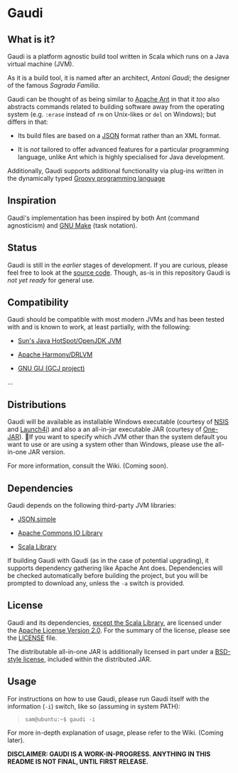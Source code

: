 Gaudi
=====

What is it?
-----------
Gaudi is a platform agnostic build tool
written in Scala which runs on a Java virtual machine (JVM).

As it is a build tool, it is named after an architect, *Antoni Gaudi*;
the designer of the famous *Sagrada Familia*.

Gaudi can be thought of as being similar to [Apache Ant](http://ant.apache.org) in that it *too*
also abstracts commands related to building software away from the operating system 
(e.g. `:erase` instead of `rm` on Unix-likes or `del` on Windows); 
but differs in that:

- Its build files are based on a [JSON](http://www.json.org) format rather than an XML format.

- It is *not* tailored to offer advanced features for a particular programming
  language, unlike Ant which is highly specialised for Java development.

Additionally, Gaudi supports additional functionality via plug-ins written 
in the dynamically typed [Groovy programming language](http://groovy.codehaus.org)

Inspiration
-----------
Gaudi's implementation has been inspired by both Ant (command agnosticism) and [GNU Make](http://www.gnu.org/software/make) (task notation).

Status
------
Gaudi is still in the *earlier* stages of development.
If you are curious, please feel free to look at the [source code](/stpettersens/Gaudi/tree/master/src/org/stpettersens/gaudi).
Though, as-is in this repository Gaudi is *not yet ready* for general
use.

Compatibility
-----------------
Gaudi should be compatible with most modern JVMs
and has been tested with and is known to work, at least partially,
with the following:

- [Sun's Java HotSpot/OpenJDK JVM](http://java.sun.com)

- [Apache Harmony/DRLVM](http://harmony.apache.org)

- [GNU GIJ (GCJ project)](http://gcc.gnu.org/java)

...

Distributions
-------------
Gaudi will be available as installable Windows executable
(courtesy of [NSIS](http://nsis.sourceforge.net) and 
[Launch4j](http://launch4j.sourceforge.net)) and
also a an all-in-jar executable JAR (courtesy of [One-JAR](http://one-jar.sourceforge.net)).
If you want to specify which JVM other than the system default you want to use or
are using a system other than Windows, please use the all-in-one JAR version.

For more information, consult the Wiki. (Coming soon).

Dependencies
------------
Gaudi depends on the following third-party JVM libraries:

- [JSON.simple](http://code.google.com/p/json-simple)

- [Apache Commons IO Library](http://commons.apache.org/io)

- [Scala Library](http://www.scala-lang.org)

If building Gaudi with Gaudi (as in the case of potential upgrading),
it supports dependency gathering like Apache Ant does. 
Dependencies will be checked automatically before building the project,
but you will be prompted to download any, unless the `-a` switch is provided.

License
------------
Gaudi and its dependencies, [except the Scala Library](http://www.scala-lang.org/node/146), are licensed under the [Apache License Version 2.0](http://www.apache.org/licenses/LICENSE-2.0).
For the summary of the license, please see the [LICENSE](http://github.com/stpettersens/Gaudi/blob/master/LICENSE) file.

The distributable all-in-one JAR is additionally licensed in part under
a [BSD-style license](http://one-jar.sourceforge.net/index.php?page=documents&file=license),
included within the distributed JAR.

Usage
-----
For instructions on how to use Gaudi, please run Gaudi itself with the information (`-i`) switch,
like so (assuming in system PATH):
>`sam@ubuntu:~$ gaudi -i`

For more in-depth explanation of usage, please refer to the Wiki. (Coming later).

__DISCLAIMER: GAUDI IS A WORK-IN-PROGRESS.
ANYTHING IN THIS README IS NOT FINAL, UNTIL FIRST RELEASE.__

